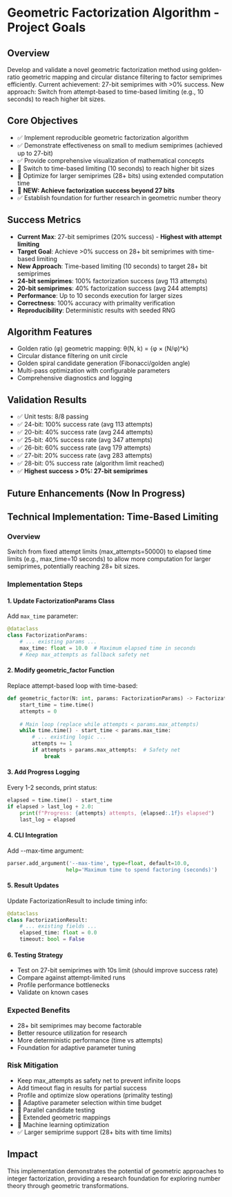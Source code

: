 # Geometric Factorization Algorithm - Project Goals

## Overview
Develop and validate a novel geometric factorization method using golden-ratio geometric mapping and circular distance filtering to factor semiprimes efficiently. Current achievement: 27-bit semiprimes with >0% success. New approach: Switch from attempt-based to time-based limiting (e.g., 10 seconds) to reach higher bit sizes.

## Core Objectives
- ✅ Implement reproducible geometric factorization algorithm
- ✅ Demonstrate effectiveness on small to medium semiprimes (achieved up to 27-bit)
- ✅ Provide comprehensive visualization of mathematical concepts
- 🔄 Switch to time-based limiting (10 seconds) to reach higher bit sizes
- 🔄 Optimize for larger semiprimes (28+ bits) using extended computation time
- 🔄 **NEW: Achieve factorization success beyond 27 bits**
- ✅ Establish foundation for further research in geometric number theory

## Success Metrics
- **Current Max**: 27-bit semiprimes (20% success) - **Highest with attempt limiting**
- **Target Goal**: Achieve >0% success on 28+ bit semiprimes with time-based limiting
- **New Approach**: Time-based limiting (10 seconds) to target 28+ bit semiprimes
- **24-bit semiprimes**: 100% factorization success (avg 113 attempts)
- **20-bit semiprimes**: 40% factorization success (avg 244 attempts)
- **Performance**: Up to 10 seconds execution for larger sizes
- **Correctness**: 100% accuracy with primality verification
- **Reproducibility**: Deterministic results with seeded RNG

## Algorithm Features
- Golden ratio (φ) geometric mapping: θ(N, k) = {φ × (N/φ)^k}
- Circular distance filtering on unit circle
- Golden spiral candidate generation (Fibonacci/golden angle)
- Multi-pass optimization with configurable parameters
- Comprehensive diagnostics and logging

## Validation Results
- ✅ Unit tests: 8/8 passing
- ✅ 24-bit: 100% success rate (avg 113 attempts)
- ✅ 20-bit: 40% success rate (avg 244 attempts)
- ✅ 25-bit: 40% success rate (avg 347 attempts)
- ✅ 26-bit: 60% success rate (avg 179 attempts)
- ✅ 27-bit: 20% success rate (avg 283 attempts)
- ✅ 28-bit: 0% success rate (algorithm limit reached)
- ✅ **Highest success > 0%: 27-bit semiprimes**

## Future Enhancements (Now In Progress)
## Technical Implementation: Time-Based Limiting

### Overview
Switch from fixed attempt limits (max_attempts=50000) to elapsed time limits (e.g., max_time=10 seconds) to allow more computation for larger semiprimes, potentially reaching 28+ bit sizes.

### Implementation Steps

#### 1. Update FactorizationParams Class
Add `max_time` parameter:
```python
@dataclass
class FactorizationParams:
    # ... existing params ...
    max_time: float = 10.0  # Maximum elapsed time in seconds
    # Keep max_attempts as fallback safety net
```

#### 2. Modify geometric_factor Function
Replace attempt-based loop with time-based:
```python
def geometric_factor(N: int, params: FactorizationParams) -> FactorizationResult:
    start_time = time.time()
    attempts = 0
    
    # Main loop (replace while attempts < params.max_attempts)
    while time.time() - start_time < params.max_time:
        # ... existing logic ...
        attempts += 1
        if attempts > params.max_attempts:  # Safety net
            break
```

#### 3. Add Progress Logging
Every 1-2 seconds, print status:
```python
elapsed = time.time() - start_time
if elapsed > last_log + 2.0:
    print(f"Progress: {attempts} attempts, {elapsed:.1f}s elapsed")
    last_log = elapsed
```

#### 4. CLI Integration
Add --max-time argument:
```python
parser.add_argument('--max-time', type=float, default=10.0,
                   help='Maximum time to spend factoring (seconds)')
```

#### 5. Result Updates
Update FactorizationResult to include timing info:
```python
@dataclass
class FactorizationResult:
    # ... existing fields ...
    elapsed_time: float = 0.0
    timeout: bool = False
```

#### 6. Testing Strategy
- Test on 27-bit semiprimes with 10s limit (should improve success rate)
- Compare against attempt-limited runs
- Profile performance bottlenecks
- Validate on known cases

### Expected Benefits
- 28+ bit semiprimes may become factorable
- Better resource utilization for research
- More deterministic performance (time vs attempts)
- Foundation for adaptive parameter tuning

### Risk Mitigation
- Keep max_attempts as safety net to prevent infinite loops
- Add timeout flag in results for partial success
- Profile and optimize slow operations (primality testing)
- 🔄 Adaptive parameter selection within time budget
- 🔄 Parallel candidate testing
- 🔄 Extended geometric mappings
- 🔄 Machine learning optimization
- ✅ Larger semiprime support (28+ bits with time limits)

## Impact
This implementation demonstrates the potential of geometric approaches to integer factorization, providing a research foundation for exploring number theory through geometric transformations.
